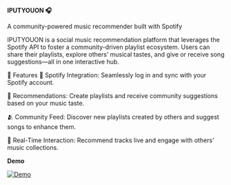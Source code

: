**IPUTYOUON 🎧**

A community-powered music recommender built with Spotify

IPUTYOUON is a social music recommendation platform that leverages the Spotify API to foster a community-driven playlist ecosystem. Users can share their playlists, explore others’ musical tastes, and give or receive song suggestions—all in one interactive hub.

🌟 Features
🔗 Spotify Integration: Seamlessly log in and sync with your Spotify account.

🎵 Recommendations: Create playlists and receive community suggestions based on your music taste.

🫂 Community Feed: Discover new playlists created by others and suggest songs to enhance them.

💬 Real-Time Interaction: Recommend tracks live and engage with others’ music collections.

**Demo**

[![Demo](https://img.youtube.com/vi/ROpzlirvoRo/0.jpg)](https://youtu.be/ROpzlirvoRo)
